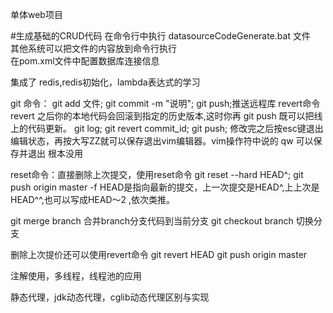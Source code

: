 单体web项目

#生成基础的CRUD代码
在命令行中执行 datasourceCodeGenerate.bat 文件  
其他系统可以把文件的内容放到命令行执行  
在pom.xml文件中配置数据库连接信息

集成了 redis,redis初始化，lambda表达式的学习

git 命令：
git add 文件;
git commit -m "说明";
git push;推送远程库
revert命令 revert 之后你的本地代码会回滚到指定的历史版本,这时你再 git push 既可以把线上的代码更新。
git log;
git revert commit_id;
git push;
修改完之后按esc键退出编辑状态，再按大写ZZ就可以保存退出vim编辑器。vim操作符中说的 qw 可以保存并退出 根本没用 

reset命令：直接删除上次提交，使用reset命令
git reset --hard HEAD^;
git push origin master -f
HEAD是指向最新的提交，上一次提交是HEAD^,上上次是HEAD^^,也可以写成HEAD～2 ,依次类推。

git merge branch 合并branch分支代码到当前分支
git checkout branch 切换分支

删除上次提价还可以使用revert命令
git revert HEAD
git push origin master

注解使用，多线程，线程池的应用

静态代理，jdk动态代理，cglib动态代理区别与实现

